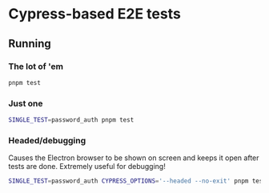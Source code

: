 # Cypress-based E2E tests

## Running
### The lot of 'em
```sh
pnpm test
```

### Just one
```sh
SINGLE_TEST=password_auth pnpm test
```

### Headed/debugging
Causes the Electron browser to be shown on screen and keeps it open after tests are done.
Extremely useful for debugging!

```sh
SINGLE_TEST=password_auth CYPRESS_OPTIONS='--headed --no-exit' pnpm test
```

